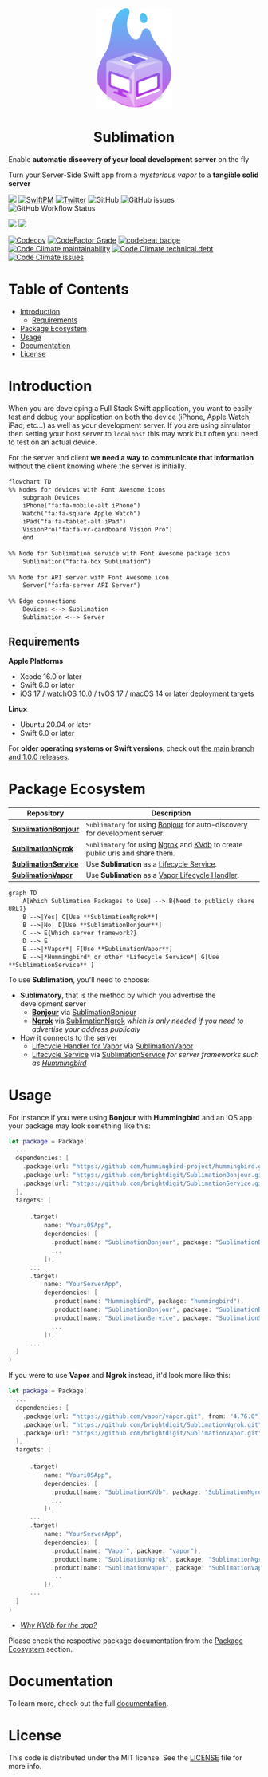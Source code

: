 <p align="center">
    <img alt="Sublimation" title="Sublimation" src="Sources/Sublimation/Documentation.docc/Resources/Sublimation.svg" height="200">
</p>
<h1 align="center"> Sublimation </h1>

Enable **automatic discovery of your local development server** on the fly

Turn your Server-Side Swift app from a _mysterious vapor_ to a **tangible solid server**

[![](https://img.shields.io/badge/docc-read_documentation-blue)](https://swiftpackageindex.com/brightdigit/Sublimation/documentation)
[![SwiftPM](https://img.shields.io/badge/SPM-Linux%20%7C%20iOS%20%7C%20macOS%20%7C%20watchOS%20%7C%20tvOS-success?logo=swift)](https://swift.org)
[![Twitter](https://img.shields.io/badge/twitter-@brightdigit-blue.svg?style=flat)](http://twitter.com/brightdigit)
![GitHub](https://img.shields.io/github/license/brightdigit/Sublimation)
![GitHub issues](https://img.shields.io/github/issues/brightdigit/Sublimation)
![GitHub Workflow Status](https://img.shields.io/github/actions/workflow/status/brightdigit/Sublimation/Sublimation.yml?label=actions&logo=github&?branch=main)

[![](https://img.shields.io/endpoint?url=https%3A%2F%2Fswiftpackageindex.com%2Fapi%2Fpackages%2Fbrightdigit%2FSublimation%2Fbadge%3Ftype%3Dswift-versions)](https://swiftpackageindex.com/brightdigit/Sublimation)
[![](https://img.shields.io/endpoint?url=https%3A%2F%2Fswiftpackageindex.com%2Fapi%2Fpackages%2Fbrightdigit%2FSublimation%2Fbadge%3Ftype%3Dplatforms)](https://swiftpackageindex.com/brightdigit/Sublimation)

[![Codecov](https://img.shields.io/codecov/c/github/brightdigit/Sublimation)](https://codecov.io/gh/brightdigit/Sublimation)
[![CodeFactor Grade](https://img.shields.io/codefactor/grade/github/brightdigit/Sublimation)](https://www.codefactor.io/repository/github/brightdigit/Sublimation)
[![codebeat badge](https://codebeat.co/badges/54695d4b-98c8-4f0f-855e-215500163094)](https://codebeat.co/projects/github-com-brightdigit-Sublimation-main)
[![Code Climate maintainability](https://img.shields.io/codeclimate/maintainability/brightdigit/Sublimation)](https://codeclimate.com/github/brightdigit/Sublimation)
[![Code Climate technical debt](https://img.shields.io/codeclimate/tech-debt/brightdigit/Sublimation?label=debt)](https://codeclimate.com/github/brightdigit/Sublimation)
[![Code Climate issues](https://img.shields.io/codeclimate/issues/brightdigit/Sublimation)](https://codeclimate.com/github/brightdigit/Sublimation)

# Table of Contents

* [Introduction](#introduction)
  * [Requirements](#requirements)
* [Package Ecosystem](#package-ecosystem)
* [Usage](#usage)
* [Documentation](#documentation)
* [License](#license)

<!-- Created by https://github.com/ekalinin/github-markdown-toc -->

# Introduction
   
When you are developing a Full Stack Swift application, you want to easily test and debug your application on both the device (iPhone, Apple Watch, iPad, etc...) as well as your development server. If you are using simulator then setting your host server to `localhost` this may work but often you need to test on an actual device. 

For the server and client **we need a way to communicate that information** without the client knowing where the server is initially.

```mermaid
flowchart TD
%% Nodes for devices with Font Awesome icons
    subgraph Devices
    iPhone("fa:fa-mobile-alt iPhone")
    Watch("fa:fa-square Apple Watch")
    iPad("fa:fa-tablet-alt iPad")
    VisionPro("fa:fa-vr-cardboard Vision Pro")
    end
    
%% Node for Sublimation service with Font Awesome package icon
    Sublimation("fa:fa-box Sublimation")

%% Node for API server with Font Awesome icon
    Server("fa:fa-server API Server")

%% Edge connections
    Devices <--> Sublimation
    Sublimation <--> Server
```

## Requirements 

**Apple Platforms**

- Xcode 16.0 or later
- Swift 6.0 or later
- iOS 17 / watchOS 10.0 / tvOS 17 / macOS 14 or later deployment targets

**Linux**

- Ubuntu 20.04 or later
- Swift 6.0 or later

For **older operating systems or Swift versions**, check out [the main branch and 1.0.0 releases](https://github.com/brightdigit/Sublimation).

# Package Ecosystem

| Repository                                                 | Description                                        |
| ----------                                                 | -----------                                        |
| [**SublimationBonjour**](https://github.com/brightdigit/SublimationBonjour) | `Sublimatory` for using [Bonjour](https://developer.apple.com/bonjour/) for auto-discovery for development server.                      |
| [**SublimationNgrok**](https://github.com/brightdigit/SublimationNgrok) | `Sublimatory` for using [Ngrok](https://ngrok.com/) and [KVdb](https://kvdb.io) to create public urls and share them.   |
| [**SublimationService**](https://github.com/brightdigit/SublimationService) | Use **Sublimation** as a [Lifecycle Service](https://github.com/swift-server/swift-service-lifecycle).   |
| [**SublimationVapor**](https://github.com/brightdigit/SublimationVapor) |   Use **Sublimation** as a [Vapor Lifecycle Handler](https://docs.vapor.codes/advanced/services/#lifecycle).      |

```mermaid
graph TD
    A[Which Sublimation Packages to Use] --> B{Need to publicly share URL?}
    B -->|Yes| C[Use **SublimationNgrok**]
    B -->|No| D[Use **SublimationBonjour**]
    C --> E{Which server framework?}
    D --> E
    E -->|*Vapor*| F[Use **SublimationVapor**]
    E -->|*Hummingbird* or other *Lifecycle Service*| G[Use **SublimationService** ]
```

To use **Sublimation**, you'll need to choose:

* **Sublimatory**, that is the method by which you advertise the development server
  * [**Bonjour**](https://developer.apple.com/bonjour/) via [SublimationBonjour](https://github.com/brightdigit/SublimationBonjour)  
  * [**Ngrok**](https://ngrok.com/) via [SublimationNgrok](https://github.com/brightdigit/SublimationBonjour) _which is only needed if you need to advertise your address publicaly_ 
* How it connects to the server
  * [Lifecycle Handler for Vapor](https://docs.vapor.codes/advanced/services/#lifecycle) via [SublimationVapor](https://github.com/brightdigit/SublimationBonjour)
  * [Lifecycle Service](https://github.com/swift-server/swift-service-lifecycle) via [SublimationService](https://github.com/brightdigit/SublimationBonjour) _for server frameworks such as [Hummingbird](https://docs.hummingbird.codes/2.0/documentation/hummingbird/)_

# Usage

For instance if you were using **Bonjour** with **Hummingbird** and an iOS app your package may look something like this:

```swift
let package = Package(
  ...
  dependencies: [
    .package(url: "https://github.com/hummingbird-project/hummingbird.git", from: "2.0.0-alpha.1"),
    .package(url: "https://github.com/brightdigit/SublimationBonjour.git", from: "1.0.0"),
    .package(url: "https://github.com/brightdigit/SublimationService.git", from: "1.0.0")
  ],
  targets: [

      .target(
          name: "YouriOSApp",
          dependencies: [
            .product(name: "SublimationBonjour", package: "SublimationBonjour"),
            ...
          ]),
      ...
      .target(
          name: "YourServerApp",
          dependencies: [
            .product(name: "Hummingbird", package: "hummingbird"),
            .product(name: "SublimationBonjour", package: "SublimationBonjour"),
            .product(name: "SublimationService", package: "SublimationService"), 
            ...
          ]),
      ...
  ]
)
```

If you were to use **Vapor** and **Ngrok** instead, it'd look more like this:

```swift
let package = Package(
  ...
  dependencies: [
    .package(url: "https://github.com/vapor/vapor.git", from: "4.76.0"),
    .package(url: "https://github.com/brightdigit/SublimationNgrok.git", from: "1.0.0"),
    .package(url: "https://github.com/brightdigit/SublimationVapor.git", from: "1.0.0")
  ],
  targets: [

      .target(
          name: "YouriOSApp",
          dependencies: [
            .product(name: "SublimationKVdb", package: "SublimationNgrok"),
            ...
          ]),
      ...
      .target(
          name: "YourServerApp",
          dependencies: [
            .product(name: "Vapor", package: "vapor"),
            .product(name: "SublimationNgrok", package: "SublimationNgrok"),
            .product(name: "SublimationVapor", package: "SublimationVapor"), 
            ...
          ]),
      ...
  ]
)
```

* _[Why KVdb for the app?](https://github.com/brightdigit/SublimationNgrok#client-setup)_

Please check the respective package documentation from the [Package Ecosystem](#package-ecosystem) section.

# Documentation

To learn more, check out the full [documentation](https://swiftpackageindex.com/brightdigit/Sublimation/2.0.0-beta.1/documentation/sublimation).

# License 

This code is distributed under the MIT license. See the [LICENSE](https://github.com/brightdigit/Sublimation/LICENSE) file for more info.

